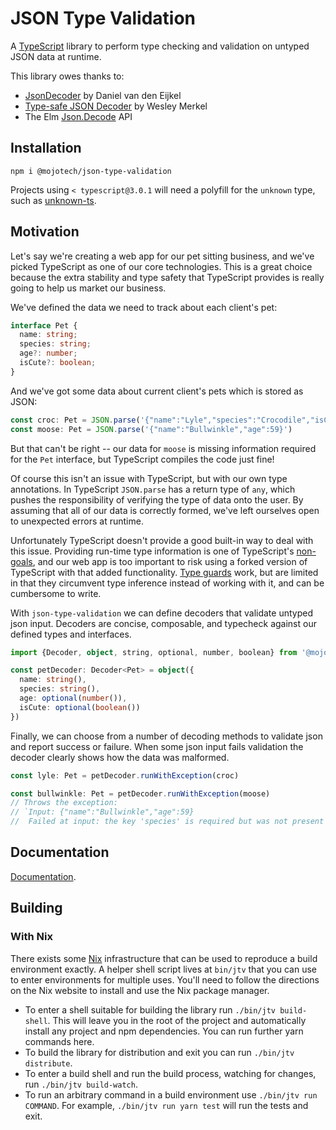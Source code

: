 # JSON Type Validation

A [TypeScript](https://www.typescriptlang.org/) library to perform type checking and validation on untyped JSON data at runtime.

This library owes thanks to:

- [JsonDecoder](https://github.com/aische/JsonDecoder) by Daniel van den Eijkel
- [Type-safe JSON Decoder](https://github.com/ooesili/type-safe-json-decoder) by Wesley Merkel
- The Elm [Json.Decode](http://package.elm-lang.org/packages/elm-lang/core/latest/Json-Decode) API

## Installation
```
npm i @mojotech/json-type-validation
```
Projects using `< typescript@3.0.1` will need a polyfill for the `unknown`
type, such as [unknown-ts](https://www.npmjs.com/package/unknown-ts).

## Motivation

Let's say we're creating a web app for our pet sitting business, and we've
picked TypeScript as one of our core technologies. This is a great choice
because the extra stability and type safety that TypeScript provides is really
going to help us market our business.

We've defined the data we need to track about each client's pet:

```typescript
interface Pet {
  name: string;
  species: string;
  age?: number;
  isCute?: boolean;
}
```

And we've got some data about current client's pets which is stored as JSON:

```typescript
const croc: Pet = JSON.parse('{"name":"Lyle","species":"Crocodile","isCute":true}')
const moose: Pet = JSON.parse('{"name":"Bullwinkle","age":59}')
```

But that can't be right -- our data for `moose` is missing information required
for the `Pet` interface, but TypeScript compiles the code just fine!

Of course this isn't an issue with TypeScript, but with our own type
annotations. In TypeScript `JSON.parse` has a return type of `any`, which pushes
the responsibility of verifying the type of data onto the user. By assuming that
all of our data is correctly formed, we've left ourselves open to unexpected
errors at runtime.

Unfortunately TypeScript doesn't provide a good built-in way to deal with this
issue. Providing run-time type information is one of TypeScript's
[non-goals](https://github.com/Microsoft/TypeScript/wiki/TypeScript-Design-Goals#non-goals),
and our web app is too important to risk using a forked version of TypeScript
with that added functionality.
[Type guards](https://basarat.gitbooks.io/typescript/docs/types/typeGuard.html)
work, but are limited in that they circumvent type inference instead of working
with it, and can be cumbersome to write.

With `json-type-validation` we can define decoders that validate untyped json
input. Decoders are concise, composable, and typecheck against our defined types
and interfaces.

```typescript
import {Decoder, object, string, optional, number, boolean} from '@mojotech/json-type-validation'

const petDecoder: Decoder<Pet> = object({
  name: string(),
  species: string(),
  age: optional(number()),
  isCute: optional(boolean())
})
```

Finally, we can choose from a number of decoding methods to validate json and
report success or failure. When some json input fails validation the decoder
clearly shows how the data was malformed.

```typescript
const lyle: Pet = petDecoder.runWithException(croc)

const bullwinkle: Pet = petDecoder.runWithException(moose)
// Throws the exception:
// `Input: {"name":"Bullwinkle","age":59}
//  Failed at input: the key 'species' is required but was not present`
```

## Documentation

[Documentation](https://github.com/mojotech/json-type-validation/tree/master/docs).

## Building

### With Nix

There exists some [Nix](https://nixos.org/nix) infrastructure that can be used
to reproduce a build environment exactly. A helper shell script lives at
`bin/jtv` that you can use to enter environments for multiple uses.
You'll need to follow the directions on the Nix website to install and use the
Nix package manager.

* To enter a shell suitable for building the library run `./bin/jtv
  build-shell`. This will leave you in the root of the project and automatically
  install any project and npm dependencies. You can run further yarn commands
  here.
* To build the library for distribution and exit you can run `./bin/jtv distribute`.
* To enter a build shell and run the build process, watching for changes, run
  `./bin/jtv build-watch`.
* To run an arbitrary command in a build environment use `./bin/jtv run
  COMMAND`. For example, `./bin/jtv run yarn test` will run the tests and exit.
